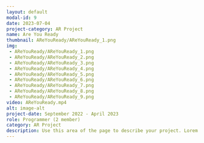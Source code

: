 ```yaml
---
layout: default
modal-id: 9
date: 2023-07-04
project-category: AR Project
name: Are You Ready
thumbnail: AReYouReady/AReYouReady_1.png
img: 
 - AReYouReady/AReYouReady_1.png
 - AReYouReady/AReYouReady_2.png
 - AReYouReady/AReYouReady_3.png
 - AReYouReady/AReYouReady_4.png
 - AReYouReady/AReYouReady_5.png
 - AReYouReady/AReYouReady_6.png
 - AReYouReady/AReYouReady_7.png
 - AReYouReady/AReYouReady_8.png
 - AReYouReady/AReYouReady_9.png
video: AReYouReady.mp4
alt: image-alt
project-date: September 2022 - April 2023
role: Programmer (2 member)
category: AR Project
description: Use this area of the page to describe your project. Lorem ipsum dolor sit amet, consectetur adipisicing elit. Mollitia neque assumenda ipsam nihil, molestias magnam, recusandae quos quis inventore quisquam velit asperiores, vitae? Reprehenderit soluta, eos quod consequuntur itaque. Nam.
---
```

